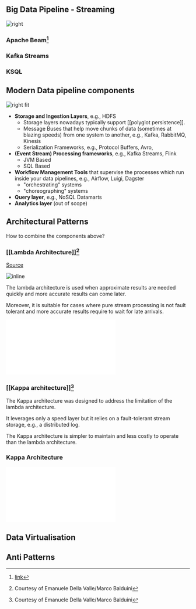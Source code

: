 ## Big Data Pipeline - Streaming

![right](https://live.staticflickr.com/3438/3936825397_4625288e73_b.jpg)

### Apache Beam[^2]

[^2]: [link](https://beam.apache.org/documentation/programming-guide/)

### Kafka Streams

### KSQL

## Modern Data pipeline components

![right fit](https://live.staticflickr.com/8007/7157008845_11bf504ee8_b.jpg)

- **Storage and Ingestion Layers**, e.g., HDFS
	- Storage layers nowadays typically support [[polyglot persistence]].
	- Message Buses that help move chunks of data (sometimes at blazing speeds) from one system to another, e.g., Kafka, RabbitMQ, Kinesis
	- Serialization Frameworks, e.g., Protocol Buffers, Avro,
- **(Event Stream) Processing frameworks**, e.g., Kafka Streams, Flink
	- JVM Based
	- SQL Based
- **Workflow Management Tools** that supervise the processes which run inside your data pipelines, e.g., Airflow, Luigi, Dagster
  	-  "orchestrating" systems
  	-  "choreographing" systems
- **Query layer**, e.g., NoSQL Datamarts
- **Analytics layer** (out of scope)

## Architectural Patterns

How to combine the components above?


### [[Lambda Architecture]][^17]

[Source](http://lambda-architecture.net/)

![inline](http://lambda-architecture.net/img/la-overview_small.png)

The lambda architecture is used when approximate results are needed quickly and more accurate results can come later. 

Moreover, it is suitable for cases where pure stream processing is not fault tolerant and more accurate results require to wait for late arrivals.

![left fit](./attachments/Images/lambda-arch.pdf)

[^17]: Courtesy of Emanuele Della Valle/Marco Balduini

### [[Kappa architecture]][^17]

The Kappa architecture was designed to address the limitation of the lambda architecture. 

It leverages only a speed layer but it relies on a fault-tolerant stream storage, e.g., a distributed log. 

The Kappa architecture is simpler to maintain and less costly to operate than the lambda architecture.

### Kappa Architecture
![inline](./attachments/Images/kappa-arch.pdf)


## Data Virtualisation

	
## Anti Patterns